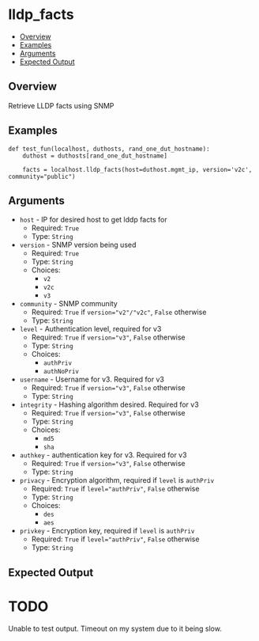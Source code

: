 # lldp_facts

- [Overview](#overview)
- [Examples](#examples)
- [Arguments](#arguments)
- [Expected Output](#expected-output)

## Overview
Retrieve LLDP facts using SNMP

## Examples
```
def test_fun(localhost, duthosts, rand_one_dut_hostname):
    duthost = duthosts[rand_one_dut_hostname]

    facts = localhost.lldp_facts(host=duthost.mgmt_ip, version='v2c', community="public")
```

## Arguments
- `host` - IP for desired host to get lddp facts for
    - Required: `True`
    - Type: `String`
- `version` - SNMP version being used
    - Required: `True`
    - Type: `String`
    - Choices:
        - `v2`
        - `v2c`
        - `v3`
- `community` - SNMP community
    - Required: `True` if `version="v2"/"v2c"`, `False` otherwise
    - Type: `String`
- `level` - Authentication level, required for v3
    - Required: `True` if `version="v3"`, `False` otherwise
    - Type: `String`
    - Choices:
        - `authPriv`
        - `authNoPriv`
- `username` - Username for v3. Required for v3
    - Required: `True` if `version="v3"`, `False` otherwise
    - Type: `String`
- `integrity` - Hashing algorithm desired. Required for v3
    - Required: `True` if `version="v3"`, `False` otherwise
    - Type: `String`
    - Choices:
        - `md5`
        - `sha`
- `authkey` - authentication key for v3. Required for v3
    - Required: `True` if `version="v3"`, `False` otherwise
    - Type: `String`
- `privacy` - Encryption algorithm, required if `level` is `authPriv`
    - Required: `True` if `level="authPriv"`, `False` otherwise
    - Type: `String`
    - Choices:
        - `des`
        - `aes`
- `privkey` - Encryption key, required if `level` is `authPriv`
    - Required: `True` if `level="authPriv"`, `False` otherwise
    - Type: `String`

## Expected Output

# TODO
Unable to test output. Timeout on my system due to it being slow.
